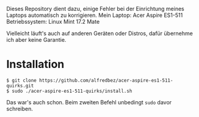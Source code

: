 Dieses Repository dient dazu, einige Fehler bei der Einrichtung meines Laptops automatisch zu korrigieren.
Mein Laptop: Acer Aspire ES1-511
Betriebssystem: Linux Mint 17.2 Mate

Vielleicht läuft's auch auf anderen Geräten oder Distros, dafür übernehme ich aber keine Garantie.

# Installation
```
$ git clone https://github.com/alfredbez/acer-aspire-es1-511-quirks.git
$ sudo ./acer-aspire-es1-511-quirks/install.sh
```

Das war's auch schon. Beim zweiten Befehl unbedingt `sudo` davor schreiben.